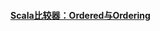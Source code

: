 

#### [Scala比较器：Ordered与Ordering](https://github.com/yueyuanyang/knowledge/blob/master/scala/base/part1.md)
